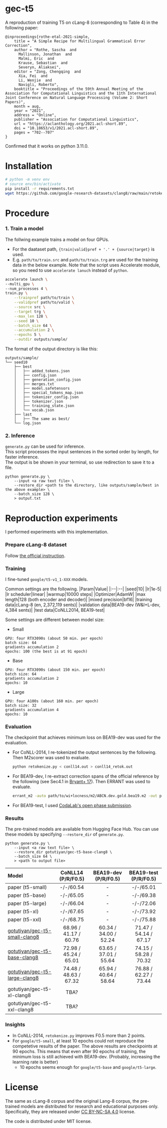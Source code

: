 # gec-t5

A reproduction of training T5 on cLang-8 (corresponding to Table 4) in the following paper:
```
@inproceedings{rothe-etal-2021-simple,
    title = "A Simple Recipe for Multilingual Grammatical Error Correction",
    author = "Rothe, Sascha  and
      Mallinson, Jonathan  and
      Malmi, Eric  and
      Krause, Sebastian  and
      Severyn, Aliaksei",
    editor = "Zong, Chengqing  and
      Xia, Fei  and
      Li, Wenjie  and
      Navigli, Roberto",
    booktitle = "Proceedings of the 59th Annual Meeting of the Association for Computational Linguistics and the 11th International Joint Conference on Natural Language Processing (Volume 2: Short Papers)",
    month = aug,
    year = "2021",
    address = "Online",
    publisher = "Association for Computational Linguistics",
    url = "https://aclanthology.org/2021.acl-short.89",
    doi = "10.18653/v1/2021.acl-short.89",
    pages = "702--707"
}
```

Confirmed that it works on python 3.11.0.

# Installation

```sh
# python -m venv env
# source env/bin/activate
pip install -r requirements.txt
wget https://github.com/google-research-datasets/clang8/raw/main/retokenize.py
```

# Procedure

### 1. Train a model
The follwing example trains a model on four GPUs.  
- For the daataset path, `{train|valid}pref + '.' + {source|target}` is used.
- E.g. `path/to/train.src` and `path/to/train.trg` are used for the training data in the below example.
Note that the script uses Accelerate module, so you need to use `accelerate lanuch` instead of `python`.
```sh
accelerate launch \
--multi_gpu \
--num_processes 4 \
train.py \
    --trainpref path/to/train \
    --validpref path/to/valid \
    --source src \
    --target trg \
    --max_len 128 \
    --seed 10 \
    --batch_size 64 \
    --accumulation 2 \
    --epochs 5 \
    --outdir outputs/sample/
```

The format of the output directory is like this:
```
outputs/sample/
└── seed10
    ├── best
    │   ├── added_tokens.json
    │   ├── config.json
    │   ├── generation_config.json
    │   ├── merges.txt
    │   ├── model.safetensors
    │   ├── special_tokens_map.json
    │   ├── tokenizer_config.json
    │   ├── tokenizer.json
    │   ├── training_state.json
    │   └── vocab.json
    ├── last
    │   ├── The same as best/
    └── log.json
```

### 2. Inference

`generate.py` can be used for inference.  
This script processes the input sentences in the sorted order by length, for faster inference.  
The output is be shown in your terminal, so use redirection to save it to a file.
```
python generate.py \
    --input <a raw text file> \
    --restore_dir <path to the directory, like outputs/sample/best in the above example> \
    --batch_size 128 \
    > output.txt
```

# Reproduction experiments

I performed experiments with this implementation. 

### Prepare cLang-8 dataset
Follow [the official instruction](https://github.com/google-research-datasets/clang8?tab=readme-ov-file#dataset-preparation).

### Training

I fine-tuned `google/t5-v1_1-XXX` models.

Common settings are the following.
|Param|Value|
|:--|:--|
|seed|10|
|lr|1e-5|
|lr scheduler|linear|
|warmup|10000 steps|
|Optimizer|AdamW|
|max length|128 (both encoder and decoder)|
|mixed precision|bf16|
|training data|cLang-8 (en, 2,372,119 sents)|
|validation data|BEA19-dev (W&I+L-dev, 4,384 sents)|
|test data|CoNLL2014, BEA19-test|

Some settings are different between model size:
- Small
```
GPU: four RTX3090s (about 50 min. per epoch)
batch size: 64
gradients accumulation 2
epochs: 100 (the best is at 91 epoch)
```

- Base
```
GPU: four RTX3090s (about 150 min. per epoch)
batch size: 64
gradients accumulation 2
epochs: 10
```

- Large
```
GPU: four A100s (about 160 min. per epoch)
batch size: 32
gradients accumulation 4
epochs: 10
```

### Evaluation
The checkpoint that achieves minimum loss on BEA19-dev was used for the evaluation.
- For CoNLL-2014, I re-tokenized the output sentences by the following. Then M2scorer was used to evaluate.
    ```sh
    python retokenize.py < conll14.out > conll14_retok.out
    ```
- For BEA19-dev, I re-extract correction spans of the official reference by the following (see Sec4.1 in [Bryant+ 17](https://aclanthology.org/P17-1074/)). Then ERRANT was used to evaluate.
    ```sh
    errant_m2 -auto path/to/wi+locness/m2/ABCN.dev.gold.bea19.m2 -out path/to/new.m2
    ```
- For BEA19-test, I used [CodaLab's open phase submission](https://codalab.lisn.upsaclay.fr/competitions/4057).

### Results
The pre-trained models are available from Hugging Face Hub. You can use these models by specifying `--restore_dir` of `generate.py`.

```
python generate.py \
    --input <a raw text file> \
    --restore_dir gotutiyan/gec-t5-base-clang8 \
    --batch_size 64 \
    > <path to output file>
```

|Model|CoNLL14 (P/R/F0.5)|BEA19-dev (P/R/F0.5)|BEA19-test (P/R/F0.5)|
|:--|:-:|:-:|:-:|
|paper (t5-small)|-/-/60.54|-|-/-/65.01|
|paper (t5-base)|-/-/65.05|-|-/-/69.38|
|paper (t5-large)|-/-/66.04|-|-/-/72.06|
|paper (t5-xl)|-/-/67.65|-|-/-/73.92|
|paper (t5-xxl)|-/-/68.75|-|-/-/75.88|
|[gotutiyan/gec-t5-small-clang8](https://huggingface.co/gotutiyan/gec-t5-small-clang8)|68.96 / 41.17 / 60.76|60.34 / 34.00 / 52.24|71.47 / 54.14 / 67.17|
|[gotutiyan/gec-t5-base-clang8](https://huggingface.co/gotutiyan/gec-t5-base-clang8)|72.98 / 45.24 / 65.01|63.65 / 37.01 / 55.64|74.15 / 58.28 / 70.32|
|[gotutiyan/gec-t5-large-clang8](https://huggingface.co/gotutiyan/gec-t5-large-clang8)|74.48 / 48.63 / 67.32|65.94 / 40.64 / 58.64|76.88 / 62.27 / 73.44|
|gotutiyan/gec-t5-xl-clang8|TBA?|||
|gotutiyan/gec-t5-xxl-clang8|TBA?|||

### Insights
- In CoNLL-2014, `retokenize.py` improves F0.5 more than 2 points.
- For `google/t5-small`, at least 10 epochs could not reproduce the competetive results of the paper. The above results are checkpoints at 90 epochs. This means that even after 90 epochs of training, the minimum loss is still achieved with BEA19-dev. (Probably, increasing the learning rate is better)
    - 10 epochs seems enough for `google/t5-base` and `google/t5-large`.

# License

The same as cLang-8 corpus and the original Lang-8 corpus, the pre-trained models are distributed for research and educational purposes only. Specifically, they are released under [CC BY-NC-SA 4.0](https://creativecommons.org/licenses/by-nc-sa/4.0/) license.

The code is distributed under MIT license.
